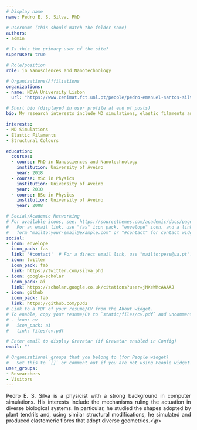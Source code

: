 ```yaml
---
# Display name
name: Pedro E. S. Silva, PhD

# Username (this should match the folder name)
authors:
- admin

# Is this the primary user of the site?
superuser: true

# Role/position
role: in Nanosciences and Nanotechnology

# Organizations/Affiliations
organizations:
- name: NOVA University Lisbon
  url: "https://www.cenimat.fct.unl.pt/people/pedro-emanuel-santos-silva"

# Short bio (displayed in user profile at end of posts)
bio: My research interests include MD simulations, elastic filaments and structural colours.

interests:
- MD Simulations
- Elastic Filaments
- Structural Colours

education:
  courses:
  - course: PhD in Nanosciences and Nanotechnology
    institution: University of Aveiro
    year: 2018
  - course: MSc in Physics
    institution: University of Aveiro
    year: 2010
  - course: BSc in Physics
    institution: University of Aveiro
    year: 2008

# Social/Academic Networking
# For available icons, see: https://sourcethemes.com/academic/docs/page-builder/#icons
#   For an email link, use "fas" icon pack, "envelope" icon, and a link in the
#   form "mailto:your-email@example.com" or "#contact" for contact widget.
social:
- icon: envelope
  icon_pack: fas
  link: '#contact'  # For a direct email link, use "mailto:pess@ua.pt".
- icon: twitter
  icon_pack: fab
  link: https://twitter.com/silva_phd
- icon: google-scholar
  icon_pack: ai
  link: https://scholar.google.co.uk/citations?user=jMXeWMcAAAAJ
- icon: github
  icon_pack: fab
  link: https://github.com/p3d2
# Link to a PDF of your resume/CV from the About widget.
# To enable, copy your resume/CV to `static/files/cv.pdf` and uncomment the lines below.
# - icon: cv
#   icon_pack: ai
#   link: files/cv.pdf

# Enter email to display Gravatar (if Gravatar enabled in Config)
email: ""

# Organizational groups that you belong to (for People widget)
#   Set this to `[]` or comment out if you are not using People widget.
user_groups:
- Researchers
- Visitors
---
```


<p style="text-align:justify">Pedro E. S. Silva is a physicist with a strong background in computer simulations. His interests include the mechanisms ruling the actuation in diverse biological systems. In particular, he studied the shapes adopted by plant tendrils and, using similar structural modifications, he simulated and produced elastomeric fibres that adopt diverse geometries.<\p>
